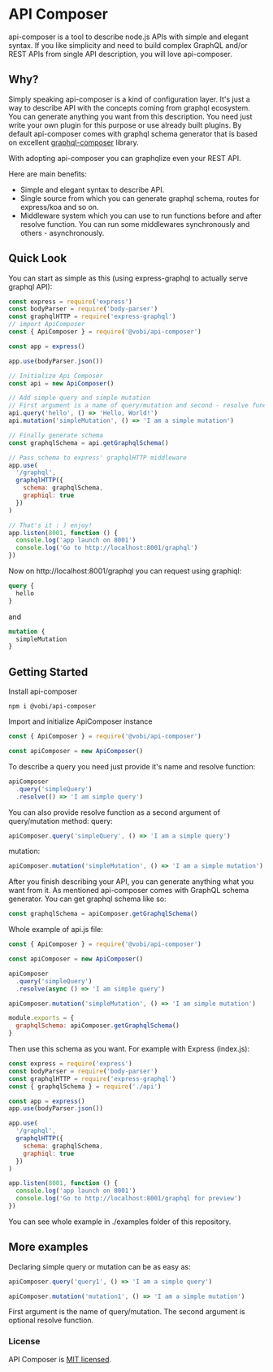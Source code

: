 # API Composer 

api-composer is a tool to describe node.js APIs with simple and elegant syntax. If you like simplicity and need to build complex GraphQL and/or REST APIs from single API description, you will love api-composer.

## Why?

Simply speaking api-composer is a kind of configuration layer. It's just a way to describe API
with the concepts coming from graphql ecosystem. You can generate anything you want from
this description. You need just write your own plugin for this purpose or use already built plugins. By default api-composer comes with graphql schema generator that is based on excellent [graphql-composer](https://github.com/graphql-compose/graphql-compose "graphql-composer") library.

With adopting api-composer you can graphqlize even your REST API. 

Here are main benefits:
* Simple and elegant syntax to describe API.
* Single source from which you can generate graphql schema, routes for express/koa and so on.
* Middleware system which you can use to run functions before and after resolve function. You can run some middlewares synchronously and others - asynchronously.

## Quick Look

You can start as simple as this (using express-graphql to actually serve graphql API):
```js
const express = require('express')
const bodyParser = require('body-parser')
const graphqlHTTP = require('express-graphql')
// import ApiComposer
const { ApiComposer } = require('@vobi/api-composer')

const app = express()

app.use(bodyParser.json())

// Initialize Api Composer
const api = new ApiComposer()

// Add simple query and simple mutation
// First argument is a name of query/mutation and second - resolve function
api.query('hello', () => 'Hello, World!')
api.mutation('simpleMutation', () => 'I am a simple mutation')

// Finally generate schema
const graphqlSchema = api.getGraphqlSchema()

// Pass schema to express' graphqlHTTP middleware
app.use(
  '/graphql',
  graphqlHTTP({
    schema: graphqlSchema,
    graphiql: true
  })
)

// That's it : ) enjoy!
app.listen(8001, function () {
  console.log('app launch on 8001')
  console.log('Go to http://localhost:8001/graphql')
})
```

Now on http://localhost:8001/graphql you can request using graphiql:
```graphql
query {
  hello
}
```
and
```graphql
mutation {
  simpleMutation
}
```

## Getting Started

Install api-composer
```
npm i @vobi/api-composer
```

Import and initialize ApiComposer instance
```js
const { ApiComposer } = require('@vobi/api-composer')

const apiComposer = new ApiComposer()
```

To describe a query you need just provide it's name and resolve function:
```js
apiComposer
  .query('simpleQuery')
  .resolve(() => 'I am simple query')
```

You can also provide resolve function as a second argument of query/mutation method:
query:
```js
apiComposer.query('simpleQuery', () => 'I am a simple query')
```
mutation:
```js
apiComposer.mutation('simpleMutation', () => 'I am a simple mutation')
```

After you finish describing your API, you can generate anything what you want from it. As mentioned api-composer comes with GraphQL schema generator. You can get graphql schema like so:
```js
const graphqlSchema = apiComposer.getGraphqlSchema()
```

Whole example of api.js file:
```js
const { ApiComposer } = require('@vobi/api-composer')

const apiComposer = new ApiComposer()

apiComposer
  .query('simpleQuery')
  .resolve(async () => 'I am simple query')

apiComposer.mutation('simpleMutation', () => 'I am simple mutation')

module.exports = {
  graphqlSchema: apiComposer.getGraphqlSchema()
}

```

Then use this schema as you want. For example with Express (index.js):
```js
const express = require('express')
const bodyParser = require('body-parser')
const graphqlHTTP = require('express-graphql')
const { graphqlSchema } = require('./api')

const app = express()
app.use(bodyParser.json())

app.use(
  '/graphql',
  graphqlHTTP({
    schema: graphqlSchema,
    graphiql: true
  })
)

app.listen(8001, function () {
  console.log('app launch on 8001')
  console.log('Go to http://localhost:8001/graphql for preview')
})
```

You can see whole example in ./examples folder of this repository.

## More examples

Declaring simple query or mutation can be as easy as:
```js
apiComposer.query('query1', () => 'I am a simple query')

apiComposer.mutation('mutation1', () => 'I am a simple mutation')
```

First argument is the name of query/mutation.
The second argument is optional resolve function.

### License

API Composer is [MIT licensed](./LICENSE).
